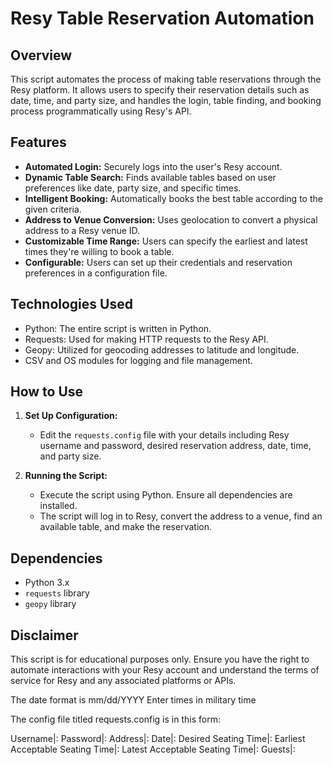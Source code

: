 # Resy Table Reservation Automation

## Overview
This script automates the process of making table reservations through the Resy platform. It allows users to specify their reservation details such as date, time, and party size, and handles the login, table finding, and booking process programmatically using Resy's API.

## Features
- **Automated Login:** Securely logs into the user's Resy account.
- **Dynamic Table Search:** Finds available tables based on user preferences like date, party size, and specific times.
- **Intelligent Booking:** Automatically books the best table according to the given criteria.
- **Address to Venue Conversion:** Uses geolocation to convert a physical address to a Resy venue ID.
- **Customizable Time Range:** Users can specify the earliest and latest times they're willing to book a table.
- **Configurable:** Users can set up their credentials and reservation preferences in a configuration file.

## Technologies Used
- Python: The entire script is written in Python.
- Requests: Used for making HTTP requests to the Resy API.
- Geopy: Utilized for geocoding addresses to latitude and longitude.
- CSV and OS modules for logging and file management.

## How to Use
1. **Set Up Configuration:**
   - Edit the `requests.config` file with your details including Resy username and password, desired reservation address, date, time, and party size.
   
2. **Running the Script:**
   - Execute the script using Python. Ensure all dependencies are installed.
   - The script will log in to Resy, convert the address to a venue, find an available table, and make the reservation.

## Dependencies
- Python 3.x
- `requests` library
- `geopy` library

## Disclaimer
This script is for educational purposes only. Ensure you have the right to automate interactions with your Resy account and understand the terms of service for Resy and any associated platforms or APIs.


The date format is mm/dd/YYYY
Enter times in military time

The config file titled requests.config is in this form:

Username|:
Password|:
Address|:
Date|:
Desired Seating Time|:
Earliest Acceptable Seating Time|:
Latest Acceptable Seating Time|:
Guests|:

